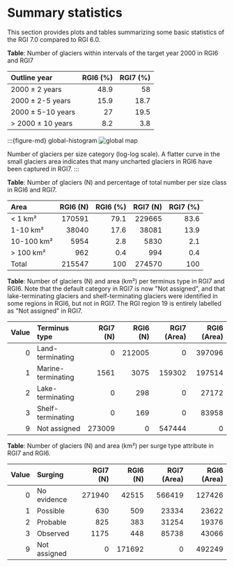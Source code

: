 # Summary statistics

This section provides plots and tables summarizing some basic statistics of the RGI 7.0 compared to RGI 6.0.

**Table**: Number of glaciers within intervals of the target year 2000 in RGI6 and RGI7

| Outline year      |   RGI6 (%) |   RGI7 (%) |
|:------------------|-----------:|-----------:|
| 2000 ± 2 years    |       48.9 |       58   |
| 2000 ± 2-5 years  |       15.9 |       18.7 |
| 2000 ± 5-10 years |       27   |       19.5 |
| > 2000 ± 10 years |        8.2 |        3.8 |


:::{figure-md} global-histogram
<img src="https://cluster.klima.uni-bremen.de/~fmaussion/misc/rgi7_data/l3_rgi7a_plots/global_histogram.png" alt="global map" class="bg-primary mb-1">

Number of glaciers per size category (log-log scale). A flatter curve in the small glaciers area indicates that many uncharted glaciers in RGI6 have been captured in RGI7.
:::

**Table**: Number of glaciers (N) and percentage of total number per size class in RGI6 and RGI7.

| Area       |   RGI6 (N) |   RGI6 (%) |   RGI7 (N) |   RGI7 (%) |
|:-----------|-----------:|-----------:|-----------:|-----------:|
| < 1 km²    |     170591 |       79.1 |     229665 |       83.6 |
| 1-10 km²   |      38040 |       17.6 |      38081 |       13.9 |
| 10-100 km² |       5954 |        2.8 |       5830 |        2.1 |
| > 100 km²  |        962 |        0.4 |        994 |        0.4 |
| Total      |     215547 |      100   |     274570 |      100   |


**Table**: Number of glaciers (N) and area (km²) per terminus type in RGI7 and RGI6. Note that the default category in RGI7 is now "Not assigned", and that lake-terminating glaciers and shelf-terminating glaciers were identified in some regions in RGI6, but not in RGI7. The RGI region 19 is entirely labelled as "Not assigned" in RGI7.

|   Value | Terminus type      |   RGI7 (N) |   RGI6 (N) |   RGI7 (Area) |   RGI6 (Area) |
|--------:|:-------------------|-----------:|-----------:|--------------:|--------------:|
|       0 | Land-terminating   |          0 |     212005 |             0 |        397096 |
|       1 | Marine-terminating |       1561 |       3075 |        159302 |        197514 |
|       2 | Lake-terminating   |          0 |        298 |             0 |         27172 |
|       3 | Shelf-terminating  |          0 |        169 |             0 |         83958 |
|       9 | Not assigned       |     273009 |          0 |        547444 |             0 |


**Table**: Number of glaciers (N) and area (km²) per surge type attribute in RGI7 and RGI6. 

|   Value | Surging      |   RGI7 (N) |   RGI6 (N) |   RGI7 (Area) |   RGI6 (Area) |
|--------:|:-------------|-----------:|-----------:|--------------:|--------------:|
|       0 | No evidence  |     271940 |      42515 |        566419 |        127426 |
|       1 | Possible     |        630 |        509 |         23334 |         23622 |
|       2 | Probable     |        825 |        383 |         31254 |         19376 |
|       3 | Observed     |       1175 |        448 |         85738 |         43066 |
|       9 | Not assigned |          0 |     171692 |             0 |        492249 |
